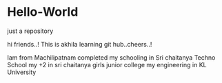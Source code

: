 # Hello-World
just a repository

hi friends..!
This is akhila learning git hub..cheers..!

Iam from Machilipatnam
completed my schooling in Sri chaitanya Techno School
my +2 in sri chaitanya girls junior college
my engineering in KL University
